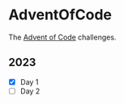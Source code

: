 # AdventOfCode
The [Advent of Code](https://adventofcode.com/) challenges.

## 2023
- [x] Day 1
- [ ] Day 2